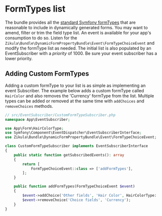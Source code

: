 FormTypes list
==============

The bundle provides all the [standard Symfony formTypes](https://symfony.com/doc/current/reference/forms/types.html)
that are reasonable to include in dynamically generated forms. You may want to amend, filter or trim the field type
list. An event is available for your app's consumption to do so. Listen for the 
`Zikula\Bundle\DynamicFormPropertyBundle\Event\FormTypeChoiceEvent` and modify the formType list as needed.
The initial list is also populated by an EventSubscriber with a _priority_ of 1000. Be sure your event subscriber has a
lower priority.

Adding Custom FormTypes
-----------------------

Adding a custom formType to your list is as simple as implementing an event Subscriber. The example below adds a
custom formType called `HairColor` and also removes the 'Currency' formType from the list. Multiple types can be added
or removed at the same time with `addChoices` and `removeChoices` methods.

```php
// src/EventSubscriber/CustomFormTypeSubscriber.php
namespace App\EventSubscriber;

use App\Form\HairColorType;
use Symfony\Component\EventDispatcher\EventSubscriberInterface;
use Zikula\Bundle\DynamicFormPropertyBundle\Event\FormTypeChoiceEvent;

class CustomFormTypeSubscriber implements EventSubscriberInterface
{
    public static function getSubscribedEvents(): array
    {
        return [
            FormTypeChoiceEvent::class => ['addFormTypes'],
        ];
    }

    public function addFormTypes(FormTypeChoiceEvent $event)
    {
        $event->addChoice('Other fields', 'Hair Color', HairColorType::class);
        $event->removeChoice('Choice fields', 'Currency');
    }
}
```
